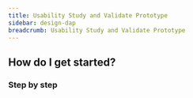 ```yaml
---
title: Usability Study and Validate Prototype
sidebar: design-dap
breadcrumb: Usability Study and Validate Prototype
---
```


## <background>

## How do I get started?

### Step by step
